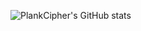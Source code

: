 ![PlankCipher's GitHub stats](https://github-readme-stats.vercel.app/api?username=plankcipher&count_private=true&show_icons=true)

